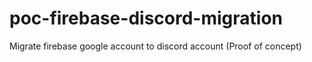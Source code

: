 # poc-firebase-discord-migration
Migrate firebase google account to discord account (Proof of concept)
